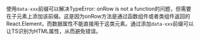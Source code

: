 使用`data-xxx`前缀可以解决TypeError: onRow is not a function的问题，但需要在子元素上添加该前缀。这是因为onRow方法是通过函数组件或者类组件返回的React.Element，而数据属性不能直接用于这类元素。通过添加`data-xxx`前缀可以让TS识别为HTML属性，从而避免错误。
